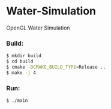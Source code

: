 # Water-Simulation
OpenGL Water Simulation

### Build:
```bash
$ mkdir build
$ cd build
$ cmake -DCMAKE_BUILD_TYPE=Release ..
$ make -j 4
```

### Run:
```bash
$ ./main
```